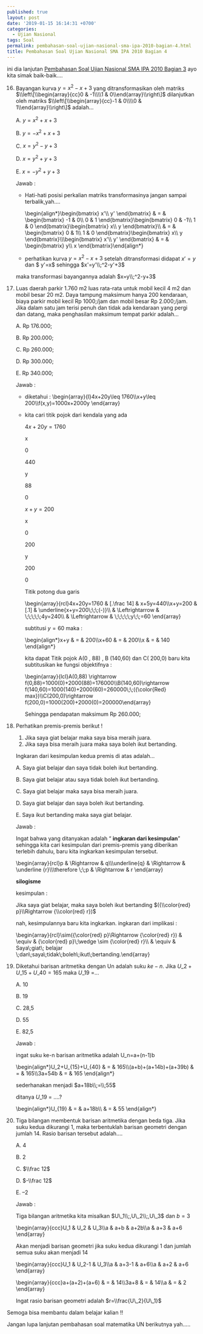 ```yaml
---
published: true
layout: post
date: '2019-01-15 16:14:31 +0700'
categories:
  - Ujian Nasional
tags: Soal
permalink: pembahasan-soal-ujian-nasional-sma-ipa-2010-bagian-4.html
title: Pembahasan Soal Ujian Nasional SMA IPA 2010 Bagian 4
---
```

ini dia lanjutan [Pembahasan Soal Ujian Nasional SMA IPA 2010 Bagian 3]({{site.baseurl}}/pembahasan-soal-ujian-nasional-sma-ipa-2010-bagian-3.html) ayo kita simak baik-baik….

16. Bayangan kurva $y=x^2-x+3$ yang ditransformasikan oleh matriks 
$\\left\[\\begin{array}{cc}0 & -1\\\\1 & 0\\end{array}\\right\]$ 
dilanjutkan oleh matriks 
$\\left\[\\begin{array}{cc}-1 & 0\\\\0 & 1\\end{array}\\right\]$ adalah…
    
    A. $y=x^2+x+3$
    
    B. $y=-x^2+x+3$
    
    C. $x=y^2-y+3$
    
    D. $x=y^2+y+3$
    
    E. $x=-y^2+y+3$
    
    Jawab :
    
    *   Hati-hati posisi perkalian matriks transformasinya jangan sampai terbalik,yah….
        
        \\begin{align\*}\\begin{bmatrix} x'\\\\ y' \\end{bmatrix} & = & \\begin{bmatrix} -1 & 0\\\\ 0 & 1 \\end{bmatrix}\\begin{bmatrix} 0 & -1\\\\ 1 & 0 \\end{bmatrix}\\begin{bmatrix} x\\\\ y \\end{bmatrix}\\\\ & = & \\begin{bmatrix} 0 & 1\\\\ 1 & 0 \\end{bmatrix}\\begin{bmatrix} x\\\\ y \\end{bmatrix}\\\\\\begin{bmatrix} x'\\\\ y' \\end{bmatrix} & = & \\begin{bmatrix} y\\\\ x \\end{bmatrix}\\end{align\*}
        
    *   perhatikan kurva $y=x^2-x+3$ setelah ditransformasi didapat $x'=y$ dan $ y'=x$ sehingga $x'=y'\\;^2-y'+3$
        
    
    maka transformasi bayangannya adalah $x=y\\;^2-y+3$
    
17. Luas daerah parkir 1.760 m2 luas rata-rata untuk mobil kecil 4 m2 dan mobil besar 20 m2. Daya tampung maksimum hanya 200 kendaraan, biaya parkir mobil kecil Rp 1000;/jam dan mobil besar Rp 2.000;/jam. Jika dalam satu jam terisi penuh dan tidak ada kendaraan yang pergi dan datang, maka penghasilan maksimum tempat parkir adalah…
    
    A. Rp 176.000;
    
    B. Rp 200.000;
    
    C. Rp 260.000;
    
    D. Rp 300.000;
    
    E. Rp 340.000;
    
    Jawab :
    
    *   diketahui : \\begin{array}{l}4x+20y\\leq 1760\\\\x+y\\leq 200\\\\f(x,y)=1000x+2000y \\end{array}
        
    *   kita cari titik pojok dari kendala yang ada
        
        $4x+20y=1760$
        
        x
        
        0
        
        440
        
        y
        
        88
        
        0
        
        $x+y=200$
        
        x
        
        0
        
        200
        
        y
        
        200
        
        0
        
        Titik potong dua garis
        
        \\begin{array}{rcl}4x+20y=1760 & \[.\\frac 14\] & x+5y=440\\\\x+y=200 & \[.1\] & \\underline{x+y=200\\;\\;\\;(-)}\\\\ & \\Leftrightarrow & \\;\\;\\;\\;\\;4y=240\\\\ & \\Leftrightarrow & \\;\\;\\;\\;\\;y\\;\\;=60 \\end{array}
        
        subtitusi $y = 60$ maka :
        
        \\begin{align\*}x+y & = & 200\\\\x+60 & = & 200\\\\x & = & 140 \\end{align\*}
        
        kita dapat Titik pojok A(0 , 88) , B (140,60) dan C( 200,0) baru kita subtitusikan ke fungsi objektifnya :
        
        \\begin{array}{lcl}A(0,88) \\rightarrow f(0,88)=1000(0)+2000(88)=176000\\\\B(140,60)\\rightarrow f(140,60)=1000(140)+2000(60)=260000\\;\\;({\\color{Red} max})\\\\C(200,0)\\rightarrow f(200,0)=1000(200)+2000(0)=200000\\end{array}
        
        Sehingga pendapatan maksimum Rp 260.000;
        
18. Perhatikan premis-premis berikut !
    
    1.  Jika saya giat belajar maka saya bisa meraih juara.
    2.  Jika saya bisa meraih juara maka saya boleh ikut bertanding.
    
    Ingkaran dari kesimpulan kedua premis di atas adalah…
    
    A. Saya giat belajar dan saya tidak boleh ikut bertanding.
    
    B. Saya giat belajar atau saya tidak boleh ikut bertanding.
    
    C. Saya giat belajar maka saya bisa meraih juara.
    
    D. Saya giat belajar dan saya boleh ikut bertanding.
    
    E. Saya ikut bertanding maka saya giat belajar.
    
    Jawab :
    
    Ingat bahwa yang ditanyakan adalah “ **ingkaran dari kesimpulan**” sehingga kita cari kesimpulan dari premis-premis yang diberikan terlebih dahulu, baru kita ingkarkan kesimpulan tersebut.
    
    \\begin{array}{rcl}p & \\Rightarrow & q\\\\\\underline{q} & \\Rightarrow & \\underline {r}\\\\\\therefore \\;\\;p & \\Rightarrow & r \\end{array}
    
    **silogisme**
    
    kesimpulan :
    
    Jika saya giat belajar, maka saya boleh ikut bertanding $({\\color{red} p}\\Rightarrow {\\color{red} r})$
    
    nah, kesimpulannya baru kita ingkarkan. ingkaran dari implikasi :
    
    \\begin{array}{rcl}\\sim({\\color{red} p}\\Rightarrow {\\color{red} r}) & \\equiv & {\\color{red} p}\\;\\wedge \\sim {\\color{red} r}\\\\ & \\equiv & Saya\\;giat\\; belajar \\;dan\\;saya\\;tidak\\;boleh\\;ikut\\;bertanding.\\end{array}
    
19. Diketahui barisan aritmetika dengan Un adalah suku $ke-n$. Jika $U\_2+U\_{15}+U\_{40}=165$ maka $U\_{19}$ =…
    
    A. 10
    
    B. 19
    
    C. 28,5
    
    D. 55
    
    E. 82,5
    
    Jawab :
    
    ingat suku ke-n barisan aritmetika adalah U\_n=a+(n-1)b
    
    \\begin{align\*}U\_2+U\_{15}+U\_{40} & = & 165\\\\(a+b)+(a+14b)+(a+39b) & = & 165\\\\3a+54b & = & 165 \\end{align\*}
    
    sederhanakan menjadi $a+18b\\;=\\;55$
    
    ditanya $U\_{19}$ = ….?
    
    \\begin{align\*}U\_{19} & = & a+18b\\\\ & = & 55 \\end{align\*}
    
20. Tiga bilangan membentuk barisan aritmetika dengan beda tiga. Jika suku kedua dikurangi 1, maka terbentuklah barisan geometri dengan jumlah 14. Rasio barisan tersebut adalah….
    
    A. 4
    
    B. 2
    
    C. $\\frac 12$
    
    D. $-\\frac 12$
    
    E. $– 2$
    
    Jawab :
    
    Tiga bilangan aritmetika kita misalkan $U\_1\\;,U\_2\\;,U\_3$ dan $b = 3$
    
    \\begin{array}{ccc}U\_1 & U\_2 & U\_3\\\\a & a+b & a+2b\\\\a & a+3 & a+6 \\end{array}
    
    Akan menjadi barisan geometri jika suku kedua dikurangi 1 dan jumlah semua suku akan menjadi 14
    
    \\begin{array}{ccc}U\_1 & U\_2-1 & U\_3\\\\a & a+3-1 & a+6\\\\a & a+2 & a+6 \\end{array}
    
    \\begin{array}{ccc}a+(a+2)+(a+6) & = & 14\\\\3a+8 & = & 14\\\\a & = & 2 \\end{array}
    
    Ingat rasio barisan geometri adalah $r=\\frac{U\_2}{U\_1}$
    

Semoga bisa membantu dalam belajar kalian !!

Jangan lupa lanjutan pembahasan soal matematika UN berikutnya yah…..
